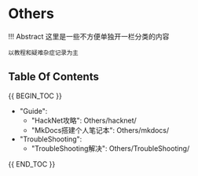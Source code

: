 # Others

!!! Abstract
    这里是一些不方便单独开一栏分类的内容

    以教程和疑难杂症记录为主

## Table Of Contents

{{ BEGIN_TOC }}

- "Guide":
  - "HackNet攻略": Others/hacknet/
  - "MkDocs搭建个人笔记本": Others/mkdocs/
- "TroubleShooting":
  - "TroubleShooting解决": Others/TroubleShooting/

{{ END_TOC }}
